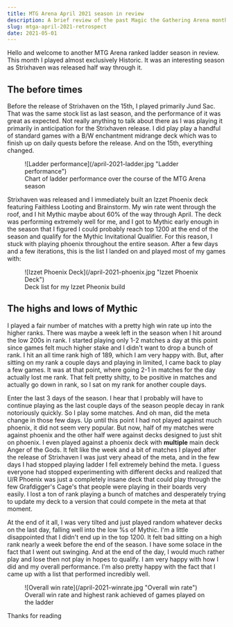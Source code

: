 ```yaml
---
title: MTG Arena April 2021 season in review
description: A brief review of the past Magic the Gathering Arena monthly ladder season for historic.
slug: mtga-april-2021-retrospect
date: 2021-05-01
---
```


Hello and welcome to another MTG Arena ranked ladder season in review. This month I played almost exclusively Historic. It was an interesting season as Strixhaven was released half way through it.

## The before times

Before the release of Strixhaven on the 15th, I played primarily Jund Sac. That was the same stock list as last season, and the performance of it was great as expected. Not really anything to talk about there as I was playing it primarily in anticipation for the Strixhaven release. I did play play a handful of standard games with a B/W enchantment midrange deck which was to finish up on daily quests before the release. And on the 15th, everything changed.

<figure>
  ![Ladder performance](/april-2021-ladder.jpg "Ladder performance")
  <figcaption>Chart of ladder performance over the course of the MTG Arena season</figcaption>
</figure>

Strixhaven was released and I immediately built an Izzet Phoenix deck featuring <auto-card>Faithless Looting</auto-card> and <auto-card>Brainstorm</auto-card>. My win rate went through the roof, and I hit Mythic maybe about 60% of the way through April. The deck was performing extremely well for me, and I got to Mythic early enough in the season that I figured I could probably reach top 1200 at the end of the season and qualify for the Mythic Invitational Qualifier. For this reason, I stuck with playing phoenix throughout the entire season. After a few days and a few iterations, this is the list I landed on and played most of my games with:

<figure>
  ![Izzet Phoenix Deck](/april-2021-phoenix.jpg "Izzet Phoenix Deck")
  <figcaption>Deck list for my Izzet Pheonix build</figcaption>
</figure>

## The highs and lows of Mythic

I played a fair number of matches with a pretty high win rate up into the higher ranks. There was maybe a week left in the season when I hit around the low 200s in rank. I started playing only 1-2 matches a day at this point since games felt much higher stake and I didn't want to drop a bunch of rank. I hit an all time rank high of 189, which I am very happy with. But, after sitting on my rank a couple days and playing in limited, I came back to play a few games. It was at that point, where going 2-1 in matches for the day actually lost me rank. That felt pretty shitty, to be positive in matches and actually go down in rank, so I sat on my rank for another couple days.

Enter the last 3 days of the season. I hear that I probably will have to continue playing as the last couple days of the season people decay in rank notoriously quickly. So I play some matches. And oh man, did the meta change in those few days. Up until this point I had not played against much phoenix, it did not seem very popular. But now, half of my matches were against phoenix and the other half were against decks designed to just shit on phoenix. I even played against a phoenix deck with __multiple__ main deck <auto-card>Anger of the Gods</auto-card>. It felt like the week and a bit of matches I played after the release of Strixhaven I was just very ahead of the meta, and in the few days I had stopped playing ladder I fell extremely behind the meta. I guess everyone had stopped experimenting with different decks and realized that U/R Phoenix was just a completely insane deck that could play through the few <auto-card name="Grafdigger's Cage">Grafdigger's Cage's</auto-card> that people were playing in their boards very easily. I lost a ton of rank playing a bunch of matches and desperately trying to update my deck to a version that could compete in the meta at that moment.

At the end of it all, I was very tilted and just played random whatever decks on the last day, falling well into the low %s of Mythic. I'm a little disappointed that I didn't end up in the top 1200. It felt bad sitting on a high rank nearly a week before the end of the season. I have some solace in the fact that I went out swinging. And at the end of the day, I would much rather play and lose then not play in hopes to qualify. I am very happy with how I did and my overall performance. I'm also pretty happy with the fact that I came up with a list that performed incredibly well.

<figure>
  ![Overall win rate](/april-2021-winrate.jpg "Overall win rate")
  <figcaption>Overall win rate and highest rank achieved of games played on the ladder</figcaption>
</figure>

Thanks for reading